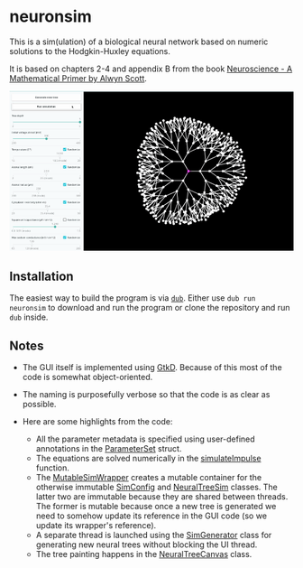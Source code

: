 # neuronsim

This is a sim(ulation) of a biological neural network based on numeric solutions to the Hodgkin-Huxley equations.

It is based on chapters 2-4 and appendix B from the book [Neuroscience - A Mathematical Primer by Alwyn Scott](https://www.springer.com/gp/book/9780387954035).

![Screencast](./screencast.gif)

## Installation

The easiest way to build the program is via [`dub`](https://dub.pm/). Either use `dub run neuronsim` to download and run the program or clone the repository and run `dub` inside.

## Notes

* The GUI itself is implemented using [GtkD](https://gtkd.org/). Because of this most of the code is somewhat object-oriented.

* The naming is purposefully verbose so that the code is as clear as possible.

* Here are some highlights from the code:
  * All the parameter metadata is specified using user-defined annotations in the [ParameterSet](./source/neuronsim/sim/parameter_set.d) struct.
  * The equations are solved numerically in the [simulateImpulse](./source/neuronsim/sim/impulse_sim.d) function.
  * The [MutableSimWrapper](./source/neuronsim/sim/mutable_sim_wrapper.d) creates a mutable container for the otherwise immutable [SimConfig](./source/neuronsim/sim/sim_config.d) and [NeuralTreeSim](./source/neuronsim/sim/neural_tree_sim.d) classes. The latter two are immutable because they are shared between threads. The former is mutable because once a new tree is generated we need to somehow update its reference in the GUI code (so we update its wrapper's reference).
  * A separate thread is launched using the [SimGenerator](./source/neuronsim/sim/sim_generator.d) class for generating new neural trees without blocking the UI thread.
  * The tree painting happens in the [NeuralTreeCanvas](./source/neuronsim/gui/neural_tree_canvas.d) class.
